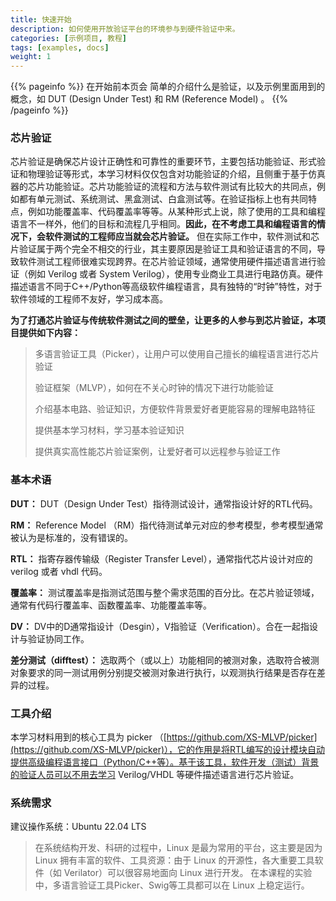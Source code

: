 ```yaml
---
title: 快速开始
description: 如何使用开放验证平台的环境参与到硬件验证中来。
categories: [示例项目, 教程]
tags: [examples, docs]
weight: 1
---
```


{{% pageinfo %}}
在开始前本页会 简单的介绍什么是验证，以及示例里面用到的概念，如 DUT (Design Under Test) 和 RM (Reference Model) 。
{{% /pageinfo %}}

### 芯片验证

芯片验证是确保芯片设计正确性和可靠性的重要环节，主要包括功能验证、形式验证和物理验证等形式，本学习材料仅仅包含对功能验证的介绍，且侧重于基于仿真器的芯片功能验证。芯片功能验证的流程和方法与软件测试有比较大的共同点，例如都有单元测试、系统测试、黑盒测试、白盒测试等。在验证指标上也有共同特点，例如功能覆盖率、代码覆盖率等等。从某种形式上说，除了使用的工具和编程语言不一样外，他们的目标和流程几乎相同。**因此，在不考虑工具和编程语言的情况下，会软件测试的工程师应当就会芯片验证。** 但在实际工作中，软件测试和芯片验证属于两个完全不相交的行业，其主要原因是验证工具和验证语言的不同，导致软件测试工程师很难实现跨界。在芯片验证领域，通常使用硬件描述语言进行验证（例如 Verilog 或者 System Verilog），使用专业商业工具进行电路仿真。硬件描述语言不同于C++/Python等高级软件编程语言，具有独特的“时钟”特性，对于软件领域的工程师不友好，学习成本高。

**为了打通芯片验证与传统软件测试之间的壁垒，让更多的人参与到芯片验证，本项目提供如下内容：**

<blockquote><p>
多语言验证工具（Picker），让用户可以使用自己擅长的编程语言进行芯片验证

验证框架（MLVP），如何在不关心时钟的情况下进行功能验证

介绍基本电路、验证知识，方便软件背景爱好者更能容易的理解电路特征

提供基本学习材料，学习基本验证知识

提供真实高性能芯片验证案例，让爱好者可以远程参与验证工作

</blockquote></p>


### 基本术语

**DUT：** DUT（Design Under Test）指待测试设计，通常指设计好的RTL代码。

**RM：** Reference Model （RM）指代待测试单元对应的参考模型，参考模型通常被认为是标准的，没有错误的。

**RTL：** 指寄存器传输级（Register Transfer Level），通常指代芯片设计对应的 verilog 或者 vhdl 代码。

**覆盖率：** 测试覆盖率是指测试范围与整个需求范围的百分比。在芯片验证领域，通常有代码行覆盖率、函数覆盖率、功能覆盖率等。

**DV：** DV中的D通常指设计（Desgin），V指验证（Verification）。合在一起指设计与验证协同工作。

**差分测试（difftest）：** 选取两个（或以上）功能相同的被测对象，选取符合被测对象要求的同一测试用例分别提交被测对象进行执行，以观测执行结果是否存在差异的过程。

### 工具介绍

本学习材料用到的核心工具为 picker （[https://github.com/XS-MLVP/picker](https://github.com/XS-MLVP/picker)），它的作用是将RTL编写的设计模块自动提供高级编程语言接口（Python/C++等）。基于该工具，软件开发（测试）背景的验证人员可以不用去学习 Verilog/VHDL 等硬件描述语言进行芯片验证。

### 系统需求

建议操作系统：Ubuntu 22.04 LTS

<blockquote><p>
在系统结构开发、科研的过程中，Linux 是最为常用的平台，这主要是因为 Linux 拥有丰富的软件、工具资源：由于 Linux 的开源性，各大重要工具软件（如 Verilator）可以很容易地面向 Linux 进行开发。
在本课程的实验中，多语言验证工具Picker、Swig等工具都可以在 Linux 上稳定运行。
</blockquote></p>

